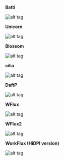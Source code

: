 <b>Batti</b>

![alt tag](https://raw.githubusercontent.com/xexpanderx/Fluxbox-themes/master/Batti/screenshot.png)


<b>Unicorn</b>

![alt tag](https://raw.githubusercontent.com/xexpanderx/Fluxbox-themes/master/Unicorn/screenshot.png)

<b>Blossom</b>

![alt tag](https://raw.githubusercontent.com/xexpanderx/Fluxbox-themes/master/Blossom/screenshot.png)

<b>cilia</b>

![alt tag](https://raw.githubusercontent.com/xexpanderx/Fluxbox-themes/master/cilia/screenshot.png)

<b>DaftP</b>

![alt tag](https://raw.githubusercontent.com/xexpanderx/Fluxbox-themes/master/DaftP/Screenshot.png)

<b>WFlux</b>

![alt tag](https://raw.githubusercontent.com/xexpanderx/Fluxbox-themes/master/WFlux/screenshot.png)

<b>WFlux2</b>

![alt tag](https://raw.githubusercontent.com/xexpanderx/Fluxbox-themes/master/WFlux2/screenshot.png)

<b>WorkFlux (HiDPI version)</b>

![alt tag](https://raw.githubusercontent.com/xexpanderx/Fluxbox-themes/master/WorkFlux/3.png)

